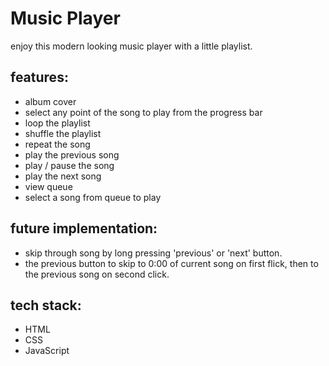 # Music Player

enjoy this modern looking music player with a little playlist.
## features:

- album cover 
- select any point of the song to play from the progress bar
- loop the playlist
- shuffle the playlist
- repeat the song
- play the previous song
- play / pause the song
- play the next song
- view queue
- select a song from queue to play



## future implementation:

- skip through song by long pressing 'previous' or 'next' button.
- the previous button to skip to 0:00 of current song on first flick, then to the previous song on second click.


## tech stack:

- HTML
- CSS 
- JavaScript
